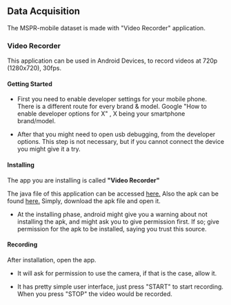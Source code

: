 ## Data Acquisition

The MSPR-mobile dataset is made with "Video Recorder" application.

### Video Recorder

This application can be used in Android Devices, to record videos at 720p (1280x720), 30fps.

#### Getting Started

- First you need to enable developer settings for your mobile phone. There is a different route for every brand & model. Google "How to enable developer options for X" , X being your smartphone brand/model.

- After that you might need to open usb debugging, from the developer options. This step is not necessary, but if you cannot connect the device you might give it a try.

#### Installing

The app you are installing is called **"Video Recorder"**

The java file of this application can be accessed [here.](https://github.com/msprITU/MobileTracking/blob/master/MSPR-mobile/datacq/MainActivity.java) Also the apk can be found [here.](https://github.com/msprITU/MobileTracking/blob/master/MSPR-mobile/datacq/VideoRecorder.apk) Simply, download the apk file and open it.

- At the installing phase, android might give you a warning about not installing the apk, and might ask you to give permission first. If so; give permission for the apk to be installed, saying you trust this source.

#### Recording

After installation, open the app.

- It will ask for permission to use the camera, if that is the case, allow it.

- It has pretty simple user interface, just press "START" to start recording. When you press "STOP" the video would be recorded.

